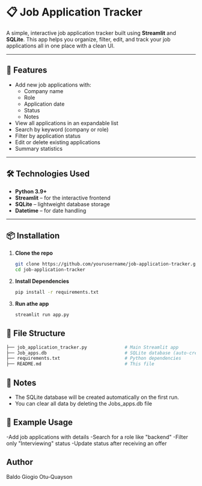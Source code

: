 # 📋 Job Application Tracker

A simple, interactive job application tracker built using **Streamlit** and **SQLite**. This app helps you organize, filter, edit, and track your job applications all in one place with a clean UI.

---

## 🚀 Features

- Add new job applications with:
  - Company name
  - Role
  - Application date
  - Status
  - Notes
- View all applications in an expandable list
- Search by keyword (company or role)
- Filter by application status
- Edit or delete existing applications
- Summary statistics

---

## 🛠️ Technologies Used

- **Python 3.9+**
- **Streamlit** – for the interactive frontend
- **SQLite** – lightweight database storage
- **Datetime** – for date handling

---

## 📦 Installation

1. **Clone the repo**
   ```bash
   git clone https://github.com/yourusername/job-application-tracker.git
   cd job-application-tracker
   ```
2. **Install Dependencies**
   ```bash
   pip install -r requirements.txt
   ```
3. **Run athe app**
   ```bash
   streamlit run app.py
   ```

## 📁 File Structure
``` bash
├── job_application_tracker.py              # Main Streamlit app
├── Job_apps.db                             # SQLite database (auto-created)
├── requirements.txt                        # Python dependencies
├── README.md                               # This file
```

## 📌 Notes

- The SQLite database will be created automatically on the first run.
- You can clear all data by deleting the Jobs_apps.db file

## 🧪 Example Usage
-Add job applications with details
-Search for a role like "backend"
-Filter only "Interviewing" status
-Update status after receiving an offer

## Author
Baldo Giogio Otu-Quayson
